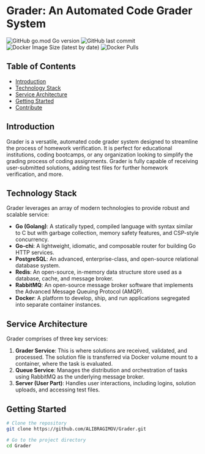 # Grader: An Automated Code Grader System

![GitHub go.mod Go version](https://img.shields.io/github/go-mod/go-version/ALIBRAGIMOV/Grader)
![GitHub last commit](https://img.shields.io/github/last-commit/ALIBRAGIMOV/Grader)
![Docker Image Size (latest by date)](https://img.shields.io/docker/image-size/ALIBRAGIMOV/Grader)
![Docker Pulls](https://img.shields.io/docker/pulls/ALIBRAGIMOV/Grader)

## Table of Contents

- [Introduction](#introduction)
- [Technology Stack](#technology-stack)
- [Service Architecture](#service-architecture)
- [Getting Started](#getting-started)
- [Contribute](#contribute)

## Introduction

Grader is a versatile, automated code grader system designed to streamline the process of homework verification. It is perfect for educational institutions, coding bootcamps, or any organization looking to simplify the grading process of coding assignments. Grader is fully capable of receiving user-submitted solutions, adding test files for further homework verification, and more.

## Technology Stack

Grader leverages an array of modern technologies to provide robust and scalable service:

- **Go (Golang)**: A statically typed, compiled language with syntax similar to C but with garbage collection, memory safety features, and CSP-style concurrency.
- **Go-chi**: A lightweight, idiomatic, and composable router for building Go HTTP services.
- **PostgreSQL**: An advanced, enterprise-class, and open-source relational database system.
- **Redis**: An open-source, in-memory data structure store used as a database, cache, and message broker.
- **RabbitMQ**: An open-source message broker software that implements the Advanced Message Queuing Protocol (AMQP).
- **Docker**: A platform to develop, ship, and run applications segregated into separate container instances.

## Service Architecture

Grader comprises of three key services:

1. **Grader Service**: This is where solutions are received, validated, and processed. The solution file is transferred via Docker volume mount to a container, where the task is evaluated.
2. **Queue Service**: Manages the distribution and orchestration of tasks using RabbitMQ as the underlying message broker.
3. **Server (User Part)**: Handles user interactions, including logins, solution uploads, and accessing test files.

## Getting Started

```sh
# Clone the repository
git clone https://github.com/ALIBRAGIMOV/Grader.git

# Go to the project directory
cd Grader
